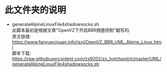 # 此文件夹的说明  

* generateAlpineLinuxFile4shadowsocks.sh  
  此脚本最初是根据文章"OpenVZ下开启BBR拥塞控制"翻写的.  
  原文链接: https://www.fanyueciyuan.info/jsxj/OpenVZ_BBR_UML_Alpine_Linux.html  
  脚本下载: https://raw.githubusercontent.com/zx9202/zx_hotchpotch/master/UML/generateAlpineLinuxFile4shadowsocks.sh  
